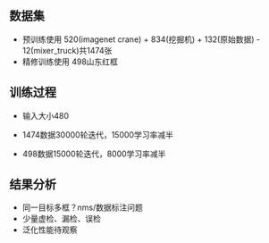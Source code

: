 ## 数据集

- 预训练使用 520(imagenet crane) + 834(挖掘机) + 132(原始数据) - 12(mixer_truck)共1474张
- 精修训练使用 498山东红框

## 训练过程
- 输入大小480

- 1474数据30000轮迭代，15000学习率减半
- 498数据15000轮迭代，8000学习率减半

## 结果分析

- 同一目标多框？nms/数据标注问题
- 少量虚检、漏检、误检
- 泛化性能待观察
